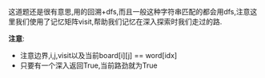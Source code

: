  这道题还是很有意思,用的回溯+dfs,而且一般这种字符串匹配的都会用dfs,注意这里我们使用了记忆矩阵visit,帮助我们记忆在深入探索时我们走过的路.

 **注意**:
 - 注意边界,i,j,visit以及当前board[i][j] == word[idx]
 - 只要有一个深入返回True,当前路劲就为True
